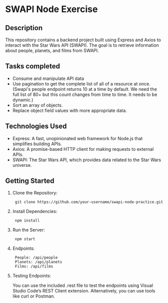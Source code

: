# SWAPI Node Exercise

## Description
This repository contains a backend project built using Express and Axios to interact with the Star Wars API (SWAPI). The goal is to retrieve information about people, planets, and films from SWAPI.

## Tasks completed
- Consume and manipulate API data
- Use pagination to get the complete list of all of a resource at once. (Swapi's people endpoint returns 10 at a time by default. We need the full list of 80+ but this count changes from time to time. It needs to be dynamic.)
- Sort an array of objects.
- Replace object field values with more appropriate data.

## Technologies Used
- Express: A fast, unopinionated web framework for Node.js that simplifies building APIs.
- Axios: A promise-based HTTP client for making requests to external APIs.
- SWAPI: The Star Wars API, which provides data related to the Star Wars universe.

## Getting Started
1. Clone the Repository:

        git clone https://github.com/your-username/swapi-node-practice.git

2. Install Dependencies:

        npm install

3. Run the Server:

        npm start

4. Endpoints:

        People: /api/people
        Planets: /api/planets
        Films: /api/films

5. Testing Endpoints: 

   You can use the included .rest file to test the endpoints using Visual Studio Code’s REST Client extension. Alternatively, you can use tools like curl or Postman.
